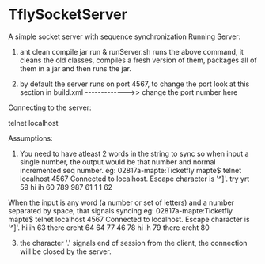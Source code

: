 TflySocketServer
================

A simple socket server with sequence synchronization
Running Server:
1.  ant clean compile jar run &
    runServer.sh runs the above command, it cleans the old classes, compiles a fresh version of them, packages all of them in a jar and then runs the jar.

2.  by default the server runs on port 4567, to change the port look at this section in build.xml
    <target name="run">
        <java jar="build/jar/TflyServer.jar" fork="true">
            <arg line="4567"/>  ------------->> change the port number here
        </java>
    </target>

Connecting to the server:

telnet localhost <port number>

Assumptions:
1. You need to have atleast 2 words in the string to sync
so when input a single number, the output would be that number and normal incremented seq number.
eg:
02817a-mapte:Ticketfly mapte$ telnet localhost 4567
Connected to localhost.
Escape character is '^]'.
try
yrt 59
hi 
ih 60
789
987 61
1
1 62

When the input is any word (a number or set of letters) and a number separated by space, that signals syncing
eg:
02817a-mapte:Ticketfly mapte$ telnet localhost 4567
Connected to localhost.
Escape character is '^]'.
hi
ih 63
there
ereht 64
64 77
46 78
hi
ih 79
there
ereht 80

3. the character '.' signals end of session from the client, the connection will be closed by the server.


